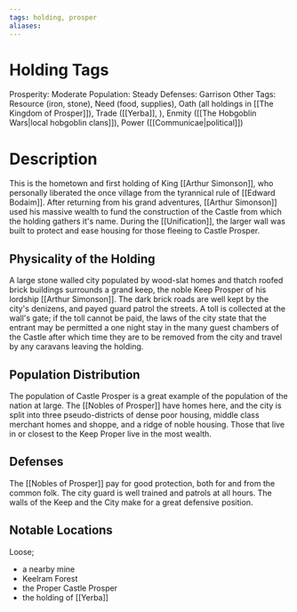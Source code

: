 ```yaml
---
tags: holding, prosper
aliases:
---
```


# Holding Tags
Prosperity: Moderate 
Population: Steady 
Defenses: Garrison
Other Tags: Resource (iron, stone), Need (food, supplies), Oath (all holdings in [[The Kingdom of Prosper]]), Trade ([[Yerba]], ), Enmity ([[The Hobgoblin Wars|local hobgoblin clans]]), Power ([[Communicae|political]])

# Description
This is the hometown and first holding of King [[Arthur Simonson]], who personally liberated the once village from the tyrannical rule of [[Edward Bodaim]]. After returning from his grand adventures, [[Arthur Simonson]] used his massive wealth to fund the construction of the Castle from which the holding gathers it's name. During the [[Unification]], the larger wall was built to protect and ease housing for those fleeing to Castle Prosper.

## Physicality of the Holding
A large stone walled city populated by wood-slat homes and thatch roofed brick buildings surrounds a grand keep, the noble Keep Prosper of his lordship [[Arthur Simonson]]. The dark brick roads are well kept by the city's denizens, and payed guard patrol the streets. A toll is collected at the wall's gate; if the toll cannot be paid, the laws of the city state that the entrant may be permitted a one night stay in the many guest chambers of the Castle after which time they are to be removed from the city and travel by any caravans leaving the holding.

## Population Distribution
The population of Castle Prosper is a great example of the population of the nation at large. The [[Nobles of Prosper]] have homes here, and the city is split into three pseudo-districts of dense poor housing, middle class merchant homes and shoppe, and a ridge of noble housing. Those that live in or closest to the Keep Proper live in the most wealth.

## Defenses
The [[Nobles of Prosper]] pay for good protection, both for and from the common folk. The city guard is well trained and patrols at all hours. The walls of the Keep and the City make for a great defensive position.

## Notable Locations
Loose;
- a nearby mine
- Keelram Forest
- the Proper Castle Prosper
- the holding of [[Yerba]]